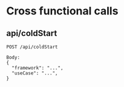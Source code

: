 # Cross functional calls


## api/coldStart
```
POST /api/coldStart

Body:
{
  "framework": "...",
  "useCase": "...",
}

```
